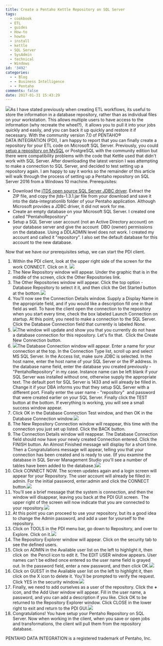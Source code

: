 ```yaml
---
title: Create a Pentaho Kettle Repository on SQL Server
tags:
  - cookbook
  - ETL
  - guides
  - How-to
  - howto
  - install
  - kettle
  - SQL Server
  - SysAdmin
  - technical
  - Windows
id: '3492'
categories:
  - - Blog
  - - Business Intelligence
  - - Pentaho
comments: false
date: 2017-01-31 15:43:29
---
```


[![](http://edpflager.com/wp-content/uploads/2017/01/black-tea-kettle-pv-300x225.jpg)](http://edpflager.com/?attachment_id=3516#main)As I have stated previously when creating ETL workflows, its useful to store the information in a database repository, rather than as individual files on your workstation. This allows multiple users to have access to the information (why recreate the wheel?),  it allows you to pull it into your jobs quickly and easily, and you can back it up quickly and restore it if necessary. With the community version 7.0 of PENTAHO® DATA INTEGRATION (PDI), I am happy to report that you can finally create a repository for your ETL code on Microsoft SQL Server. Previously, you could [setup a repository on MySQL](http://edpflager.com/?p=1622) or PostgreSQL with the community edition but there were compatibility problems with the code that Kettle used that didn't work with SQL Server. After downloading the latest version I was attempting to make a connection to SQL Server, and decided to test setting up a repository again. I am happy to say it works so the remainder of this article will walk through the process of setting up a Pentaho repository on SQL Server 2016 from a Windows 10 machine. Prerequisites:

*   Download the [jTDS open source SQL Server JDBC driver](http://jtds.sourceforge.net/). Extract the ZIP file, and copy the jtds-1.3.1.jar file from your download and save it into the data-integrationlib folder of your Pentaho application. Although Microsoft provides a JDBC driver, it did not work for me.
*   Create an empty database on your Microsoft SQL Server. I created one called "PentahoRepository"
*   Setup a SQL Server user account (not an Active Directory account) on your database server and give the account  DBO (owner) permissions on the database. Using a DDLADMIN level does not work. I created my account and called it "repository". I also set the default database for this account to the new database.

Now that we have our prerequisites setup, we can start the PDI client.
<!-- more -->
1.  Within the PDI client, look at the upper right side of the screen for the work CONNECT. Click on it. [![](http://edpflager.com/wp-content/uploads/2017/01/connect-300x86.png)](http://edpflager.com/?attachment_id=3503#main)
2.  The New Repository window will appear. Under the graphic that is in the middle of the screen, click the Other Repositories link.
3.  The Other Repositories window will appear. Click the top option - Database Repository to select it it, and then click the Get Started button at the bottom.[![](http://edpflager.com/wp-content/uploads/2017/01/databaserepository-300x300.png)](http://edpflager.com/?attachment_id=3510#main)
4.  You'll now see the Connection Details window. Supply a Display Name in the appropriate field, and if you would like a description fill one in that field as well. To have the client open the connection to the repository when you start every time, check the box labeled Launch Connection on startup. At this point, you need to make a connection to the SQL Server. Click the Database Connection field that currently is labeled _None._ 
5.  [![](http://edpflager.com/wp-content/uploads/2017/01/connection-300x300.png)](http://edpflager.com/?attachment_id=3504#main)The window will update and show you that you currently do not have a database connection for this repository. Let's fix that.  Click the Create New Connection button.
6.  [![](http://edpflager.com/wp-content/uploads/2017/01/selectconnection-300x300.png)](http://edpflager.com/?attachment_id=3514#main)The Database Connection window will appear. Enter a name for your connection at the top. In the Connection Type list, scroll up and select MS SQL Server. In the Access list, make sure JDBC is selected. In the host name, enter the host name of your SQL Server or the IP address. In the database name field, enter the database you created previously - "PentahoRepository" in my case. Instance name can be left blank if your SQL Server was installed without one, otherwise supply the appropriate text. The default port for SQL Server is 1433 and will already be filled in. Change it if your DBA informs you that they setup SQL Server with a different port. Finally enter the user name - "repository"  and password that were created earlier on your SQL Server. Finally click the TEST button at the bottom. If everything is working, you will see a small success window appear.
7.  Click OK in the Database Connection Test window, and then OK in the Database Connection window.[![](http://edpflager.com/wp-content/uploads/2017/01/connectiondefined-300x259.png)](http://edpflager.com/?attachment_id=3505#main)
8.  The New Repository Connection window will reappear, this time with the connection you just set up listed. Click the BACK button.
9.  The Connection Details window will reappear. The Database Connection field should now have your newly created Connection entered. Click the FINISH button. An Almost Finished message will display for a short time. Then a Congratulations message will appear, telling you that your connection has been created and is ready to use. (If you examine the database in SQL Server Management Studio you'll see a number of tables have been added to the database.)[![](http://edpflager.com/wp-content/uploads/2017/01/congrats-300x300.png)](http://edpflager.com/?attachment_id=3502#main)
10.  Click CONNECT NOW. The screen updates again and a login screen will appear for your Repository. The user account will already be filled in: admin. For the initial password, enter:admin and click the CONNECT button.[![](http://edpflager.com/wp-content/uploads/2017/01/login-300x300.png)](http://edpflager.com/?attachment_id=3509#main)
11.  You'll see a brief message that the system is connection, and then the window will disappear, leaving you back at the PDI GUI screen.  The upper right of the screen will now indicate that you are connected to your repository.[![](http://edpflager.com/wp-content/uploads/2017/01/pentahoconnected-300x51.png)](http://edpflager.com/?attachment_id=3512#main)
12.  At this point you can proceed to use your repository, but its a good idea to change the Admin password, and add a user for yourself to the repository.
13.  Click on TOOLS in the PDI menu bar, go down to Repository, and over to Explore. Click on it.[![](http://edpflager.com/wp-content/uploads/2017/01/respository-explore-300x115.png)](http://edpflager.com/?attachment_id=3513#main)
14.  The Repository Explorer window will appear. Click on the security tab to see the defined users.
15.  Click on ADMIN in the Available user list on the left to highlight it, then click on  the Pencil icon to edit it. The EDIT USER window appears. User names can't be edited once entered so the user name field is grayed out. In the password field, enter a new password, and then click OK.[![](http://edpflager.com/wp-content/uploads/2017/01/explorer-300x227.png)](http://edpflager.com/?attachment_id=3507#main)
16.  Click on GUEST in the Available user list on the left to highlight it, then click on the X icon to delete it. You'll be prompted to verify the request. Click YES in the security window.[![](http://edpflager.com/wp-content/uploads/2017/01/guest-account-300x227.png)](http://edpflager.com/?attachment_id=3508#main)
17.  Finally, we need to add ourselves as a user of the repository. Click the **+** icon, and the Add User window will appear. Fill in the user name, a password, and you can add a description if you like. Click OK to be returned to the Repository Explorer window. Click CLOSE in the lower right to exit and return to the PDI GUI.[![](http://edpflager.com/wp-content/uploads/2017/01/addnewrepositoryuser-300x228.png)](http://edpflager.com/?attachment_id=3501#main)
18.  Congratulations! You have setup your Pentaho Repository on SQL Server. Now when working in the client, when you save or open jobs and transformations, the client will pull them from the repository database.

PENTAHO DATA INTEGRATION is a registered trademark of Pentaho, Inc.